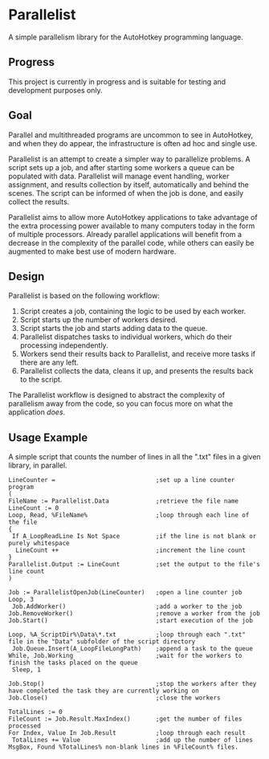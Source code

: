 Parallelist
===========
A simple parallelism library for the AutoHotkey programming language.

Progress
--------

This project is currently in progress and is suitable for testing and development purposes only.

Goal
----

Parallel and multithreaded programs are uncommon to see in AutoHotkey, and when they do appear, the infrastructure is often ad hoc and single use.

Parallelist is an attempt to create a simpler way to parallelize problems. A script sets up a job, and after starting some workers a queue can be populated with data. Parallelist will manage event handling, worker assignment, and results collection by itself, automatically and behind the scenes. The script can be informed of when the job is done, and easily collect the results.

Parallelist aims to allow more AutoHotkey applications to take advantage of the extra processing power available to many computers today in the form of multiple processors. Already parallel applications will benefit from a decrease in the complexity of the parallel code, while others can easily be augmented to make best use of modern hardware.

Design
------

Parallelist is based on the following workflow:

1. Script creates a job, containing the logic to be used by each worker.
2. Script starts up the number of workers desired.
3. Script starts the job and starts adding data to the queue.
4. Parallelist dispatches tasks to individual workers, which do their processing independently.
5. Workers send their results back to Parallelist, and receive more tasks if there are any left.
6. Parallelist collects the data, cleans it up, and presents the results back to the script.

The Parallelist workflow is designed to abstract the complexity of parallelism away from the code, so you can focus more on what the application _does_.

Usage Example
-------------

A simple script that counts the number of lines in all the ".txt" files in a given library, in parallel.

    LineCounter =                            ;set up a line counter program
    (
    FileName := Parallelist.Data             ;retrieve the file name
    LineCount := 0
    Loop, Read, %FileName%                   ;loop through each line of the file
    {
     If A_LoopReadLine Is Not Space          ;if the line is not blank or purely whitespace
      LineCount ++                           ;increment the line count
    }
    Parallelist.Output := LineCount          ;set the output to the file's line count
    )
    
    Job := ParallelistOpenJob(LineCounter)   ;open a line counter job
    Loop, 3
     Job.AddWorker()                         ;add a worker to the job
    Job.RemoveWorker()                       ;remove a worker from the job
    Job.Start()                              ;start execution of the job
    
    Loop, %A_ScriptDir%\Data\*.txt           ;loop through each ".txt" file in the "Data" subfolder of the script directory
     Job.Queue.Insert(A_LoopFileLongPath)    ;append a task to the queue
    While, Job.Working                       ;wait for the workers to finish the tasks placed on the queue
     Sleep, 1
    
    Job.Stop()                               ;stop the workers after they have completed the task they are currently working on
    Job.Close()                              ;close the workers
    
    TotalLines := 0
    FileCount := Job.Result.MaxIndex()       ;get the number of files processed
    For Index, Value In Job.Result           ;loop through each result
     TotalLines += Value                     ;add up the number of lines
    MsgBox, Found %TotalLines% non-blank lines in %FileCount% files.